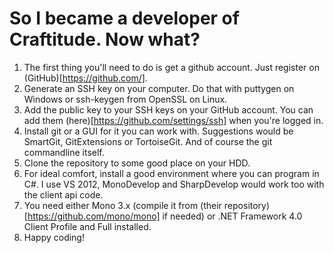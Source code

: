 So I became a developer of Craftitude. Now what?
================================================

1) The first thing you'll need to do is get a github account. Just register on (GitHub)[https://github.com/].
2) Generate an SSH key on your computer. Do that with puttygen on Windows or ssh-keygen from OpenSSL on Linux.
3) Add the public key to your SSH keys on your GitHub account. You can add them (here)[https://github.com/settings/ssh] when you're logged in.
4) Install git or a GUI for it you can work with. Suggestions would be SmartGit, GitExtensions or TortoiseGit. And of course the git commandline itself.
5) Clone the repository to some good place on your HDD.
6) For ideal comfort, install a good environment where you can program in C#. I use VS 2012, MonoDevelop and SharpDevelop would work too with the client api code.
7) You need either Mono 3.x (compile it from (their repository)[https://github.com/mono/mono] if needed) or .NET Framework 4.0 Client Profile and Full installed.
8) Happy coding!
